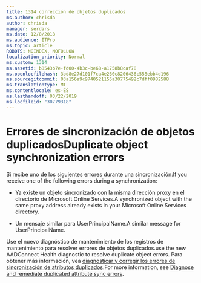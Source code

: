 ```yaml
---
title: 1314 corrección de objetos duplicados
ms.author: chrisda
author: chrisda
manager: serdars
ms.date: 12/8/2018
ms.audience: ITPro
ms.topic: article
ROBOTS: NOINDEX, NOFOLLOW
localization_priority: Normal
ms.custom: 1314
ms.assetid: b8543b7e-fd00-4b3c-be68-a1758b8caf78
ms.openlocfilehash: 3bd8e27d101f7ca4e260c8206436c558ebb4d196
ms.sourcegitcommit: 03a156a9c9740521155a30775492c7dff0982588
ms.translationtype: MT
ms.contentlocale: es-ES
ms.lasthandoff: 03/22/2019
ms.locfileid: "30779318"
---
```

# <a name="duplicate-object-synchronization-errors"></a><span data-ttu-id="4157f-102">Errores de sincronización de objetos duplicados</span><span class="sxs-lookup"><span data-stu-id="4157f-102">Duplicate object synchronization errors</span></span>

<span data-ttu-id="4157f-103">Si recibe uno de los siguientes errores durante una sincronización:</span><span class="sxs-lookup"><span data-stu-id="4157f-103">If you receive one of the following errors during a synchronization:</span></span>
  
- <span data-ttu-id="4157f-104">Ya existe un objeto sincronizado con la misma dirección proxy en el directorio de Microsoft Online Services.</span><span class="sxs-lookup"><span data-stu-id="4157f-104">A synchronized object with the same proxy address already exists in your Microsoft Online Services directory.</span></span>
    
- <span data-ttu-id="4157f-105">Un mensaje similar para UserPrincipalName.</span><span class="sxs-lookup"><span data-stu-id="4157f-105">A similar message for UserPrincipalName.</span></span>
    
<span data-ttu-id="4157f-106">Use el nuevo diagnóstico de mantenimiento de los registros de mantenimiento para resolver errores de objetos duplicados.</span><span class="sxs-lookup"><span data-stu-id="4157f-106">use the new AADConnect Health diagnostic to resolve duplicate object errors.</span></span> <span data-ttu-id="4157f-107">Para obtener más información, vea [diagnosticar y corregir los errores de sincronización de atributos duplicados](https://docs.microsoft.com/azure/active-directory/hybrid/how-to-connect-health-diagnose-sync-errors).</span><span class="sxs-lookup"><span data-stu-id="4157f-107">For more information, see [Diagnose and remediate duplicated attribute sync errors](https://docs.microsoft.com/azure/active-directory/hybrid/how-to-connect-health-diagnose-sync-errors).</span></span>
  

